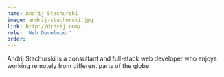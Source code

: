 ```yaml
---
name: Andrij Stachurski
image: andrij-stachurski.jpg
link: http://drdrij.com/
role: 'Web Developer'
order:
---
```


Andrij Stachurski is a consultant and full-stack web developer who enjoys working remotely from different parts of the globe.
